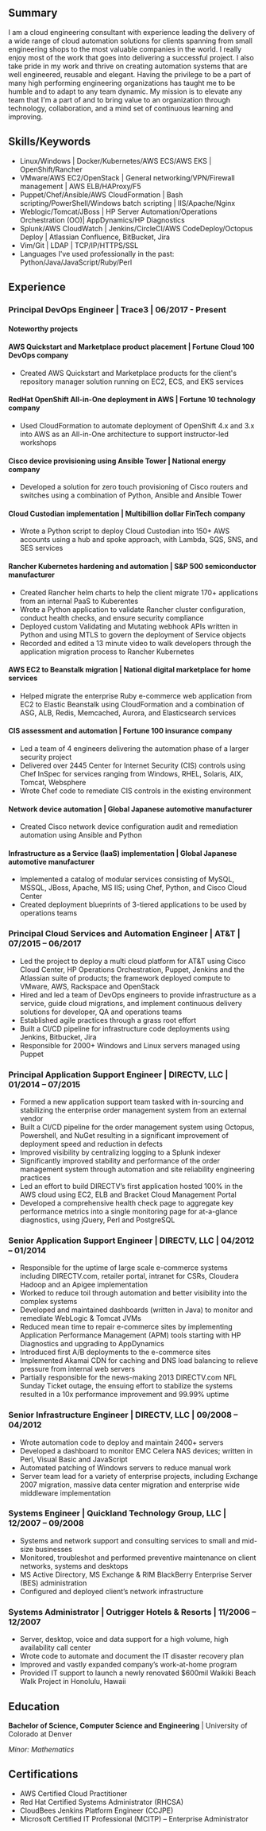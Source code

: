 ## Summary

I am a cloud engineering consultant with experience leading the delivery of a wide range of cloud automation solutions for clients spanning from small engineering shops to the most valuable companies in the world. I really enjoy most of the work that goes into delivering a successful project. I also take pride in my work and thrive on creating automation systems that are well engineered, reusable and elegant. Having the privilege to be a part of many high performing engineering organizations has taught me to be humble and to adapt to any team dynamic. My mission is to elevate any team that I'm a part of and to bring value to an organization through technology, collaboration, and a mind set of continuous learning and improving.

## Skills/Keywords

* Linux/Windows | Docker/Kubernetes/AWS ECS/AWS EKS | OpenShift/Rancher
* VMware/AWS EC2/OpenStack | General networking/VPN/Firewall management | AWS ELB/HAProxy/F5
* Puppet/Chef/Ansible/AWS CloudFormation | Bash scripting/PowerShell/Windows batch scripting | IIS/Apache/Nginx
* Weblogic/Tomcat/JBoss  | HP Server Automation/Operations Orchestration (OO)| AppDynamics/HP Diagnostics
* Splunk/AWS CloudWatch | Jenkins/CircleCI/AWS CodeDeploy/Octopus Deploy | Atlassian Confluence, BitBucket, Jira
* Vim/Git | LDAP |  TCP/IP/HTTPS/SSL
* Languages I've used professionally in the past: Python/Java/JavaScript/Ruby/Perl

## Experience

### Principal DevOps Engineer | Trace3 | 06/2017 - Present

#### Noteworthy projects

#### AWS Quickstart and Marketplace product placement | Fortune Cloud 100 DevOps company

* Created AWS Quickstart and Marketplace products for the client's repository manager solution running on EC2, ECS, and EKS services

#### RedHat OpenShift All-in-One deployment in AWS | Fortune 10 technology company

* Used CloudFormation to automate deployment of OpenShift 4.x and 3.x into AWS as an All-in-One architecture to support instructor-led workshops

#### Cisco device provisioning using Ansible Tower | National energy company

* Developed a solution for zero touch provisioning of Cisco routers and switches using a combination of Python, Ansible and Ansible Tower

#### Cloud Custodian implementation | Multibillion dollar FinTech company

* Wrote a Python script to deploy Cloud Custodian into 150+ AWS accounts using a hub and spoke approach, with Lambda, SQS, SNS, and SES services

#### Rancher Kubernetes hardening and automation | S&P 500 semiconductor manufacturer

* Created Rancher helm charts to help the client migrate 170+ applications from an internal PaaS to Kuberentes
* Wrote a Python application to validate Rancher cluster configuration, conduct health checks, and ensure security compliance
* Deployed custom Validating and Mutating webhook APIs written in Python and using MTLS to govern the deployment of Service objects
* Recorded and edited a 13 minute video to walk developers through the application migration process to Rancher Kubernetes

#### AWS EC2 to Beanstalk migration | National digital marketplace for home services

* Helped migrate the enterprise Ruby e-commerce web application from EC2 to Elastic Beanstalk using CloudFormation and a combination of ASG, ALB, Redis, Memcached, Aurora, and Elasticsearch services

#### CIS assessment and automation | Fortune 100 insurance company

* Led a team of 4 engineers delivering the automation phase of a larger security project
* Delivered over 2445 Center for Internet Security (CIS) controls using Chef InSpec for services ranging from Windows, RHEL, Solaris, AIX, Tomcat, Websphere
* Wrote Chef code to remediate CIS controls in the existing environment

#### Network device automation | Global Japanese automotive manufacturer

* Created Cisco network device configuration audit and remediation automation using Ansible and Python

#### Infrastructure as a Service (IaaS) implementation | Global Japanese automotive manufacturer

* Implemented a catalog of modular services consisting of MySQL, MSSQL, JBoss, Apache, MS IIS; using Chef, Python, and Cisco Cloud Center
* Created deployment blueprints of 3-tiered applications to be used by operations teams

### Principal Cloud Services and Automation Engineer | AT&T | 07/2015 – 06/2017

* Led the project to deploy a multi cloud platform for AT&T using Cisco Cloud Center, HP Operations Orchestration, Puppet, Jenkins and the Atlassian suite of products; the framework deployed compute to VMware, AWS, Rackspace and OpenStack
* Hired and led a team of DevOps engineers to provide infrastructure as a service, guide cloud migrations, and implement continuous delivery solutions for developer, QA and operations teams
* Established agile practices through a grass root effort
* Built a CI/CD pipeline for infrastructure code deployments using Jenkins, Bitbucket, Jira
* Responsible for 2000+ Windows and Linux servers managed using Puppet

### Principal Application Support Engineer | DIRECTV, LLC | 01/2014 – 07/2015

* Formed a new application support team tasked with in-sourcing and stabilizing the enterprise order management system from an external vendor
* Built a CI/CD pipeline for the order management system using Octopus, Powershell, and NuGet resulting in a significant improvement of deployment speed and reduction in defects
* Improved visibility by centralizing logging to a Splunk indexer
* Significantly improved stability and performance of the order management system through automation and site reliability engineering practices
* Led an effort to build DIRECTV’s first application hosted 100% in the AWS cloud using EC2, ELB and Bracket Cloud Management Portal
* Developed a comprehensive health check page to aggregate key performance metrics into a single monitoring page for at-a-glance diagnostics, using jQuery, Perl and PostgreSQL

### Senior Application Support Engineer | DIRECTV, LLC | 04/2012 – 01/2014

* Responsible for the uptime of large scale e-commerce systems including DIRECTV.com, retailer portal, intranet for CSRs, Cloudera Hadoop and an Apigee implementation
* Worked to reduce toil through automation and better visibility into the complex systems
* Developed and maintained dashboards (written in Java) to monitor and remediate WebLogic & Tomcat JVMs
* Reduced mean time to repair e-commerce sites by implementing Application Performance Management (APM) tools starting with HP Diagnostics and upgrading to AppDynamics
* Introduced first A/B deployments to the e-commerce sites
* Implemented Akamai CDN for caching and DNS load balancing to relieve pressure from internal web servers
* Partially responsible for the news-making 2013 DIRECTV.com NFL Sunday Ticket outage, the ensuing effort to stabilize the systems resulted in a 10x performance improvement and 99.99% uptime

### Senior Infrastructure Engineer | DIRECTV, LLC | 09/2008 – 04/2012

* Wrote automation code to deploy and maintain 2400+ servers
* Developed a dashboard to monitor EMC Celera NAS devices; written in Perl, Visual Basic and JavaScript
* Automated patching of Windows servers to reduce manual work
* Server team lead for a variety of enterprise projects, including Exchange 2007 migration, massive data center migration and enterprise wide middleware implementation

### Systems Engineer | Quickland Technology Group, LLC | 12/2007 – 09/2008

* Systems and network support and consulting services to small and mid-size businesses
* Monitored, troubleshot and performed preventive maintenance on client networks, systems and desktops
* MS Active Directory, MS Exchange & RIM BlackBerry Enterprise Server (BES) administration
* Configured and deployed client’s network infrastructure

### Systems Administrator | Outrigger Hotels & Resorts | 11/2006 – 12/2007

* Server, desktop, voice and data support for a high volume, high availability call center
* Wrote code to automate and document the IT disaster recovery plan
* Improved and vastly expanded company’s work-at-home program
* Provided IT support to launch a newly renovated $600mil Waikiki Beach Walk Project in Honolulu, Hawaii

## Education

**Bachelor of Science, Computer Science and Engineering** | University of Colorado at Denver

*Minor: Mathematics*

## Certifications

* AWS Certified Cloud Practitioner
* Red Hat Certified Systems Administrator (RHCSA)
* CloudBees Jenkins Platform Engineer (CCJPE)
* Microsoft Certified IT Professional (MCITP) – Enterprise Administrator
